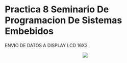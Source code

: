 # Practica 8 Seminario De Programacion De Sistemas Embebidos

ENVIO DE DATOS A DISPLAY LCD 16X2

<p align="center">
  <img src="https://i.imgur.com/6zhhXkj.png" />
</p>
